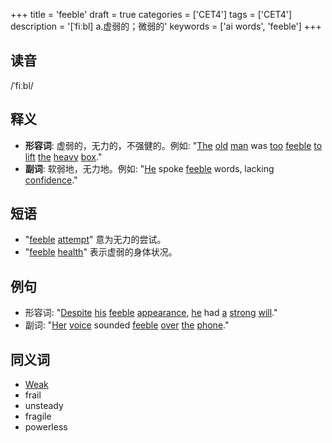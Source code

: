 +++
title = 'feeble'
draft = true
categories = ['CET4']
tags = ['CET4']
description = '[ˈfiːbl] a.虚弱的；微弱的'
keywords = ['ai words', 'feeble']
+++

## 读音
/ˈfiːbl/

## 释义
- **形容词**: 虚弱的，无力的，不强健的。例如: "[The](/post/the/) [old](/post/old/) [man](/post/man/) was [too](/post/too/) [feeble](/post/feeble/) [to](/post/to/) [lift](/post/lift/) [the](/post/the/) [heavy](/post/heavy/) [box](/post/box/)."
- **副词**: 软弱地，无力地。例如: "[He](/post/he/) spoke [feeble](/post/feeble/) words, lacking [confidence](/post/confidence/)."

## 短语
- "[feeble](/post/feeble/) [attempt](/post/attempt/)" 意为无力的尝试。
- "[feeble](/post/feeble/) [health](/post/health/)" 表示虚弱的身体状况。

## 例句
- 形容词: "[Despite](/post/despite/) [his](/post/his/) [feeble](/post/feeble/) [appearance](/post/appearance/), [he](/post/he/) had [a](/post/a/) [strong](/post/strong/) [will](/post/will/)."
- 副词: "[Her](/post/her/) [voice](/post/voice/) sounded [feeble](/post/feeble/) [over](/post/over/) [the](/post/the/) [phone](/post/phone/)."

## 同义词
- [Weak](/post/weak/)
- frail
- unsteady
- fragile
- powerless
